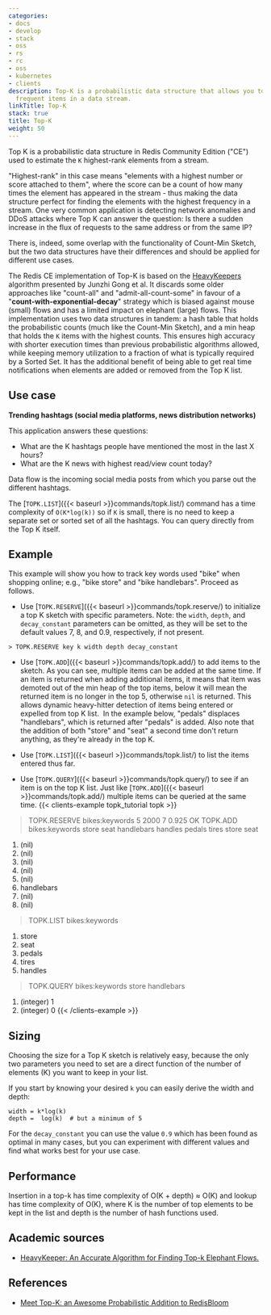 ```yaml
---
categories:
- docs
- develop
- stack
- oss
- rs
- rc
- oss
- kubernetes
- clients
description: Top-K is a probabilistic data structure that allows you to find the most
  frequent items in a data stream.
linkTitle: Top-K
stack: true
title: Top-K
weight: 50
---
```


Top K is a probabilistic data structure in Redis Community Edition ("CE") used to estimate the `K` highest-rank elements from a stream.

"Highest-rank" in this case means "elements with a highest number or score attached to them", where the score can be a count of how many times the element has appeared in the stream - thus making the data structure perfect for finding the elements with the highest frequency in a stream.
One very common application is detecting network anomalies and DDoS attacks where Top K can answer the question: Is there a sudden increase in the flux of requests to the same address or from the same IP?
 
There is, indeed, some overlap with the functionality of Count-Min Sketch, but the two data structures have their differences and should be applied for different use cases. 

The Redis CE implementation of Top-K is based on the [HeavyKeepers](https://www.usenix.org/conference/atc18/presentation/gong) algorithm presented by Junzhi Gong et al. It discards some older approaches like "count-all" and "admit-all-count-some" in favour of a "**count-with-exponential-decay**" strategy which is biased against mouse (small) flows and has a limited impact on elephant (large) flows. This implementation uses two data structures in tandem: a hash table that holds the probabilistic counts (much like the Count-Min Sketch), and a min heap that holds the `K` items with the highest counts. This ensures high accuracy with shorter execution times than previous probabilistic algorithms allowed, while keeping memory utilization to a fraction of what is typically required by a Sorted Set. It has the additional benefit of being able to get real time notifications when elements are added or removed from the Top K list. 

## Use case

**Trending hashtags (social media platforms, news distribution networks)** 

This application answers these questions: 

- What are the K hashtags people have mentioned the most in the last X hours? 
- What are the K news with highest read/view count today? 

Data flow is the incoming social media posts from which you parse out the different hashtags. 

The [`TOPK.LIST`]({{< baseurl >}}commands/topk.list/) command has a time complexity of `O(K*log(k))` so if `K` is small, there is no need to keep a separate set or sorted set of all the hashtags. You can query directly from the Top K itself. 

## Example

This example will show you how to track key words used "bike" when shopping online; e.g., "bike store" and "bike handlebars". Proceed as follows.
​
* Use [`TOPK.RESERVE`]({{< baseurl >}}commands/topk.reserve/) to initialize a top K sketch with specific parameters. Note: the `width`, `depth`, and `decay_constant` parameters can be omitted, as they will be set to the default values 7, 8, and 0.9, respectively, if not present.
​
 ```
 > TOPK.RESERVE key k width depth decay_constant
 ```
 
 * Use [`TOPK.ADD`]({{< baseurl >}}commands/topk.add/) to add items to the sketch. As you can see, multiple items can be added at the same time. If an item is returned when adding additional items, it means that item was demoted out of the min heap of the top items, below it will mean the returned item is no longer in the top 5, otherwise `nil` is returned. This allows dynamic heavy-hitter detection of items being entered or expelled from top K list.
​
In the example below, "pedals" displaces "handlebars", which is returned after "pedals" is added. Also note that the addition of both "store" and "seat" a second time don't return anything, as they're already in the top K.
 
 * Use [`TOPK.LIST`]({{< baseurl >}}commands/topk.list/) to list the items entered thus far.
​
 * Use [`TOPK.QUERY`]({{< baseurl >}}commands/topk.query/) to see if an item is on the top K list. Just like [`TOPK.ADD`]({{< baseurl >}}commands/topk.add/) multiple items can be queried at the same time.
{{< clients-example topk_tutorial topk >}}
> TOPK.RESERVE bikes:keywords 5 2000 7 0.925
OK
> TOPK.ADD bikes:keywords store seat handlebars handles pedals tires store seat
1) (nil)
2) (nil)
3) (nil)
4) (nil)
5) (nil)
6) handlebars
7) (nil)
8) (nil)
> TOPK.LIST bikes:keywords
1) store
2) seat
3) pedals
4) tires
5) handles
> TOPK.QUERY bikes:keywords store handlebars
1) (integer) 1
2) (integer) 0
{{< /clients-example >}}

## Sizing

Choosing the size for a Top K sketch is relatively easy, because the only two parameters you need to set are a direct function of the number of elements (K) you want to keep in your list.

If you start by knowing your desired `k` you can easily derive the width and depth:

```
width = k*log(k)
depth =  log(k)  # but a minimum of 5
```

For the `decay_constant` you can use the value `0.9` which has been found as optimal in many cases, but you can experiment with different values and find what works best for your use case.

## Performance
Insertion in a top-k has time complexity of O(K + depth) ≈ O(K) and lookup has time complexity of O(K), where K is the number of top elements to be kept in the list and depth is the number of hash functions used.


## Academic sources
- [HeavyKeeper: An Accurate Algorithm for Finding Top-k Elephant Flows.](https://yangtonghome.github.io/uploads/HeavyKeeper_ToN.pdf)

## References
- [Meet Top-K: an Awesome Probabilistic Addition to RedisBloom](https://redis.com/blog/meet-top-k-awesome-probabilistic-addition-redisbloom/)
